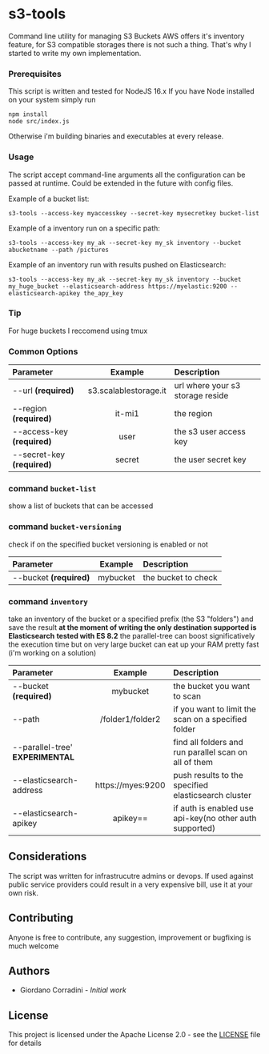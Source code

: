 # s3-tools

Command line utility for managing S3 Buckets
AWS offers it's inventory feature, for S3 compatible storages there is not such a thing.
That's why I started to write my own implementation.

### Prerequisites

This script is written and tested for NodeJS 16.x
If you have Node installed on your system simply run
```
npm install
node src/index.js
```
Otherwise i'm building binaries and executables at every release.

### Usage

The script accept command-line arguments all the configuration can be passed at runtime.
Could be extended in the future with config files.

Example of a bucket list:
```
s3-tools --access-key myaccesskey --secret-key mysecretkey bucket-list
```

Example of a inventory run on a specific path:
```
s3-tools --access-key my_ak --secret-key my_sk inventory --bucket abucketname --path /pictures
```

Example of an inventory run with results pushed on Elasticsearch:
```
s3-tools --access-key my_ak --secret-key my_sk inventory --bucket my_huge_bucket --elasticsearch-address https://myelastic:9200 --elasticsearch-apikey the_apy_key
```

### Tip

For huge buckets I reccomend using tmux

### Common Options ###

| Parameter                     | Example                | Description  |	
| :-----------------------------|:----------------------:|:-------------|
| --url **(required)** 	        |	s3.scalablestorage.it  | url where your s3 storage reside |
| --region **(required)** 	    |	it-mi1                 | the region |
| --access-key **(required)**   | user                   | the s3 user access key |
| --secret-key **(required)** 	|	secret                 | the user secret key |

### command `bucket-list` ###
show a list of buckets that can be accessed

### command `bucket-versioning` ###

check if on the specified bucket versioning is enabled or not

| Parameter                     | Example                | Description  |	
| :-----------------------------|:----------------------:|:-------------|
| --bucket **(required)**  		  | mybucket	             | the bucket to check |

### command `inventory` ###

take an inventory of the bucket or a specified prefix (the S3 "folders") and save the result
 **at the moment of writing the only destination supported is Elasticsearch**
 **tested with ES 8.2**
 the parallel-tree can boost significatively the execution time but on very large bucket can eat up your RAM pretty fast (i'm working on a solution)

| Parameter                         | Example                | Description                                             |	
| :---------------------------------|:----------------------:|:--------------------------------------------------------|
| --bucket **(required)**  		      | mybucket	             | the bucket you want to scan                             |
| --path                            | /folder1/folder2       | if you want to limit the scan on a specified folder     |
| --parallel-tree' **EXPERIMENTAL** |                        | find all folders and run parallel scan on all of them   |
| --elasticsearch-address           | https://myes:9200      | push results to the specified elasticsearch cluster     |
| --elasticsearch-apikey            | apikey==               | if auth is enabled use api-key(no other auth supported) |



## Considerations

The script was written for infrastrucutre admins or devops.
If used against public service providers could result in a very expensive bill, use it at your own risk.

## Contributing

Anyone is free to contribute, any suggestion, improvement or bugfixing is much welcome

## Authors

* Giordano Corradini - *Initial work*


## License

This project is licensed under the Apache License 2.0 - see the [LICENSE](LICENSE) file for details